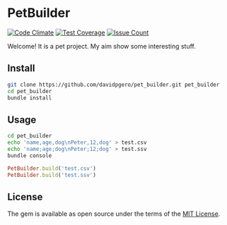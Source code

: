 # PetBuilder
[![Code Climate](https://codeclimate.com/github/davidpgero/pet_builder/badges/gpa.svg)](https://codeclimate.com/github/davidpgero/pet_builder)
[![Test Coverage](https://codeclimate.com/github/davidpgero/pet_builder/badges/coverage.svg)](https://codeclimate.com/github/davidpgero/pet_builder/coverage)
[![Issue Count](https://codeclimate.com/github/davidpgero/pet_builder/badges/issue_count.svg)](https://codeclimate.com/github/davidpgero/pet_builder)

Welcome! It is a pet project. My aim show some interesting stuff.

## Install
```bash
git clone https://github.com/davidpgero/pet_builder.git pet_builder
cd pet_builder
bundle install
```

## Usage
```bash
cd pet_builder
echo 'name,age,dog\nPeter,12,dog' > test.csv
echo 'name;age;dog\nPeter;12;dog' > test.ssv
bundle console
```

```ruby
PetBuilder.build('test.csv')
PetBuilder.build('test.ssv')
```

## License

The gem is available as open source under the terms of the [MIT License](http://opensource.org/licenses/MIT).

